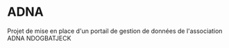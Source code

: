# ADNA
Projet de mise en place d'un portail de gestion de données de l'association ADNA NDOGBATJECK
